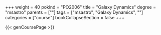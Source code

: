 +++
weight = 40
pokind = "PO2006"
title = "Galaxy Dynamics"
degree = "msastro"
parents = [""]
tags = ["msastro", "Galaxy Dynamics", ""]
categories = ["course"]
bookCollapseSection = false
+++

{{< genCoursePage >}}
